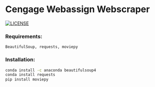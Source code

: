 # Cengage Webassign Webscraper 

[![LICENSE](https://img.shields.io/badge/license-MIT-lightgrey.svg)](https://raw.githubusercontent.com/dennisfarmer/scripts/master/LICENSE)

### Requirements:
`BeautifulSoup, requests, moviepy`

### Installation:
```zsh
conda install -c anaconda beautifulsoup4
conda install requests
pip install moviepy
```

